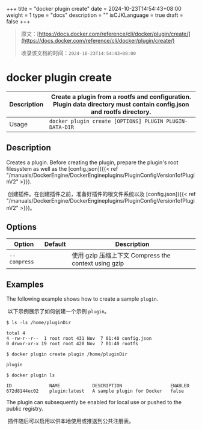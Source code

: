 +++
title = "docker plugin create"
date = 2024-10-23T14:54:43+08:00
weight = 1
type = "docs"
description = ""
isCJKLanguage = true
draft = false
+++

> 原文：[https://docs.docker.com/reference/cli/docker/plugin/create/](https://docs.docker.com/reference/cli/docker/plugin/create/)
>
> 收录该文档的时间：`2024-10-23T14:54:43+08:00`

# docker plugin create

| Description | Create a plugin from a rootfs and configuration. Plugin data directory must contain config.json and rootfs directory. |
| :---------- | ------------------------------------------------------------ |
| Usage       | `docker plugin create [OPTIONS] PLUGIN PLUGIN-DATA-DIR`      |

## Description

Creates a plugin. Before creating the plugin, prepare the plugin's root filesystem as well as the [config.json]({{< ref "/manuals/DockerEngine/DockerEngineplugins/PluginConfigVersion1ofPluginV2" >}}).

​	创建插件。在创建插件之前，准备好插件的根文件系统以及 [config.json]({{< ref "/manuals/DockerEngine/DockerEngineplugins/PluginConfigVersion1ofPluginV2" >}})。

## Options

| Option       | Default | Description                                          |
| ------------ | ------- | ---------------------------------------------------- |
| `--compress` |         | 使用 gzip 压缩上下文 Compress the context using gzip |

## Examples

The following example shows how to create a sample `plugin`.

​	以下示例展示了如何创建一个示例 `plugin`。



```console
$ ls -ls /home/pluginDir

total 4
4 -rw-r--r--  1 root root 431 Nov  7 01:40 config.json
0 drwxr-xr-x 19 root root 420 Nov  7 01:40 rootfs

$ docker plugin create plugin /home/pluginDir

plugin

$ docker plugin ls

ID              NAME            DESCRIPTION                  ENABLED
672d8144ec02    plugin:latest   A sample plugin for Docker   false
```

The plugin can subsequently be enabled for local use or pushed to the public registry.

​	插件随后可以启用以供本地使用或推送到公共注册表。
